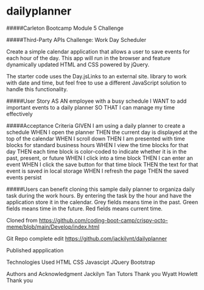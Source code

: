 # dailyplanner
#####Carleton Bootcamp Module 5 Challenge

#####Third-Party APIs Challenge: Work Day Scheduler

Create a simple calendar application that allows a user to save events for each hour of the day. This app will run in the browser and feature dynamically updated HTML and CSS powered by jQuery.

The starter code uses the Day.jsLinks to an external site. library to work with date and time, but feel free to use a different JavaScript solution to handle this functionality.

#####User Story
AS AN employee with a busy schedule
I WANT to add important events to a daily planner
SO THAT I can manage my time effectively

#####Acceptance Criteria
GIVEN I am using a daily planner to create a schedule
WHEN I open the planner
THEN the current day is displayed at the top of the calendar
WHEN I scroll down
THEN I am presented with time blocks for standard business hours
WHEN I view the time blocks for that day
THEN each time block is color-coded to indicate whether it is in the past, present, or future
WHEN I click into a time block
THEN I can enter an event
WHEN I click the save button for that time block
THEN the text for that event is saved in local storage
WHEN I refresh the page
THEN the saved events persist

#####Users can benefit cloning this sample daily planner to organiza daily task during the work hours. By entering the task by the hour and have the application store it in the calendar. Grey fields means time in the past. Green fields means time in the future. Red fields means current time. 

Cloned from
https://github.com/coding-boot-camp/crispy-octo-meme/blob/main/Develop/index.html

Git Repo complete edit
https://github.com/jackilynt/dailyplanner

Published appplication

Technologies Used
HTML
CSS
Javascipt
JQuery
Bootstrap

Authors and Acknowledgment
Jackilyn Tan
Tutors Thank you
Wyatt Howlett Thank you
